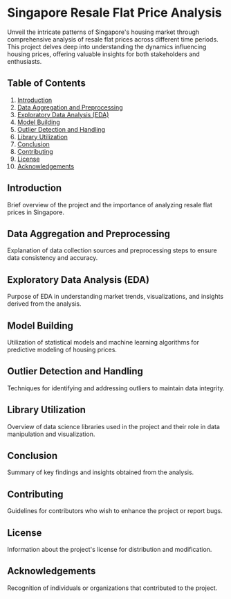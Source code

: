 # Singapore Resale Flat Price Analysis

Unveil the intricate patterns of Singapore's housing market through comprehensive analysis of resale flat prices across different time periods. This project delves deep into understanding the dynamics influencing housing prices, offering valuable insights for both stakeholders and enthusiasts.

## Table of Contents

1. [Introduction](#introduction)
2. [Data Aggregation and Preprocessing](#data-aggregation-and-preprocessing)
3. [Exploratory Data Analysis (EDA)](#exploratory-data-analysis-eda)
4. [Model Building](#model-building)
5. [Outlier Detection and Handling](#outlier-detection-and-handling)
6. [Library Utilization](#library-utilization)
7. [Conclusion](#conclusion)
8. [Contributing](#contributing)
9. [License](#license)
10. [Acknowledgements](#acknowledgements)

## Introduction

Brief overview of the project and the importance of analyzing resale flat prices in Singapore.

## Data Aggregation and Preprocessing

Explanation of data collection sources and preprocessing steps to ensure data consistency and accuracy.

## Exploratory Data Analysis (EDA)

Purpose of EDA in understanding market trends, visualizations, and insights derived from the analysis.

## Model Building

Utilization of statistical models and machine learning algorithms for predictive modeling of housing prices.

## Outlier Detection and Handling

Techniques for identifying and addressing outliers to maintain data integrity.

## Library Utilization

Overview of data science libraries used in the project and their role in data manipulation and visualization.

## Conclusion

Summary of key findings and insights obtained from the analysis.

## Contributing

Guidelines for contributors who wish to enhance the project or report bugs.

## License

Information about the project's license for distribution and modification.

## Acknowledgements

Recognition of individuals or organizations that contributed to the project.

